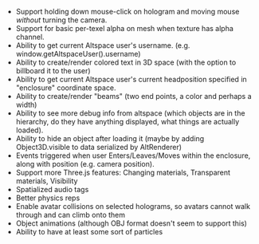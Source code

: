 * Support holding down mouse-click on hologram and moving mouse *without* turning the camera.
* Support for basic per-texel alpha on mesh when texture has alpha channel.
* Ability to get current Altspace user's username.  (e.g. window.getAltspaceUser().username)
* Ability to create/render colored text in 3D space (with the option to billboard it to the user)
* Ability to get current Altspace user's current headposition specified in "enclosure" coordinate space.
* Ability to create/render "beams" (two end points, a color and perhaps a width)
* Ability to see more debug info from altspace (which objects are in the hierarchy, do they have anything displayed, what things are actually loaded).
* Ability to hide an object after loading it (maybe by adding Object3D.visible to data serialized by AltRenderer)
* Events triggered when user Enters/Leaves/Moves within the enclosure, along with position (e.g. camera position).
* Support more Three.js features: Changing materials, Transparent materials, Visibility
* Spatialized audio tags
* Better physics reps
* Enable avatar collisions on selected holograms, so avatars cannot walk through and can climb onto them
* Object animations (although OBJ format doesn't seem to support this)
* Ability to have at least some sort of particles

